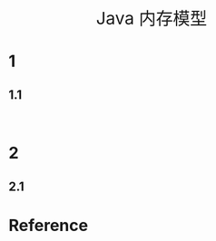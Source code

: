 <p align="center">
   <a style="font-size:30px;"> Java 内存模型 </a>

</p>

# 1 
## 1.1 

<br>

# 2 
## 2.1 


# Reference